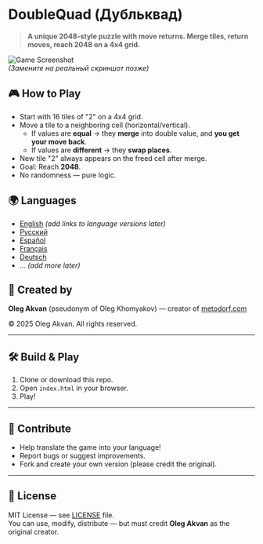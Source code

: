 # DoubleQuad (Дубльквад)

> **A unique 2048-style puzzle with move returns. Merge tiles, return moves, reach 2048 on a 4x4 grid.**

![Game Screenshot](https://metodorf.com/training/images/doublequad.jpg)  
*(Замените на реальный скриншот позже)*

## 🎮 How to Play
- Start with 16 tiles of "2" on a 4x4 grid.
- Move a tile to a neighboring cell (horizontal/vertical).
  - If values are **equal** → they **merge** into double value, and **you get your move back**.
  - If values are **different** → they **swap places**.
- New tile "2" always appears on the freed cell after merge.
- Goal: Reach **2048**.
- No randomness — pure logic.

## 🌍 Languages
- [English](#) *(add links to language versions later)*
- [Русский](#)
- [Español](#)
- [Français](#)
- [Deutsch](#)
- ... *(add more later)*

## 👤 Created by
**Oleg Akvan** (pseudonym of Oleg Khomyakov) — creator of [metodorf.com](https://metodorf.com)

© 2025 Oleg Akvan. All rights reserved.

---

## 🛠️ Build & Play
1. Clone or download this repo.
2. Open `index.html` in your browser.
3. Play!

---

## 🤝 Contribute
- Help translate the game into your language!
- Report bugs or suggest improvements.
- Fork and create your own version (please credit the original).

---

## 📜 License
MIT License — see [LICENSE](LICENSE) file.  
You can use, modify, distribute — but must credit **Oleg Akvan** as the original creator.
